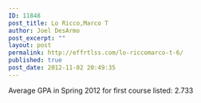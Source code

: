 ```yaml
---
ID: 11848
post_title: Lo Ricco,Marco T
author: Joel DesArmo
post_excerpt: ""
layout: post
permalink: http://effrtlss.com/lo-riccomarco-t-6/
published: true
post_date: 2012-11-02 20:49:35
---
```

<p>Average GPA in Spring 2012 for first course listed: 2.733</p>